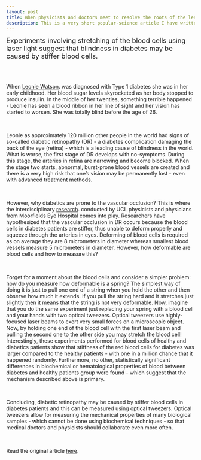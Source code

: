 ```yaml
---
layout: post
title: When physicists and doctors meet to resolve the roots of the leading cause of blindness.
description: This is a very short popular-science article I have written for my undergrad scientific communication class in Nov 2018.
---
```


<p><font size="+1">Experiments involving stretching of the blood cells using laser light suggest that blindness in diabetes may be caused by stiffer blood cells.</font></p> <br> <br>

<p>When <a href="https://web.archive.org/web/20230129163428/https://www.bbc.com/news/disability-34847776">Leonie Watson</a>.  was diagnosed with Type 1 diabetes she was in her early childhood. Her blood sugar levels skyrocketed as her body stopped to produce insulin. In the middle of her twenties, something terrible happened - Leonie has seen a blood ribbon in her line of sight and her vision has started to worsen. She was totally blind before the age of 26.</p><br>

<p>Leonie as approximately 120 million other people in the world had signs of so-called diabetic retinopathy (DR) - a diabetes complication damaging the back of the eye (retina) - which is a leading cause of blindness in the world. What is worse, the first stage of DR develops with no-symptoms. During this stage, the arteries in retina are narrowing and become blocked. When the stage two starts, abnormal, burst-prone blood vessels are created and there is a very high risk that one’s vision may be permanently lost - even with advanced treatment methods.</p><br>

<p>However, why diabetics are prone to the vascular occlusion? This is where the interdisciplinary <a href="https://www.nature.com/articles/srep15873">research</a>. conducted by UCL physicists and physicians from Moorfields Eye Hospital comes into play. Researchers have hypothesized that the vascular occlusion in DR occurs because the blood cells in diabetes patients are stiffer, thus unable to deform properly and squeeze through the arteries in eyes. Deforming of blood cells is required as on average they are 8 micrometers in diameter whereas smallest blood vessels measure 5 micrometers in diameter. However, how deformable are blood cells and how to measure this?</p><br>

<p>Forget for a moment about the blood cells and consider a simpler problem: how do you measure how deformable is a spring? The simplest way of doing it is just to pull one end of a string when you hold the other and then observe how much it extends. If you pull the string hard and it stretches just slightly then it means that the string is not very deformable. Now, imagine that you do the same experiment just replacing your spring with a blood cell and your hands with two optical tweezers. Optical tweezers use highly-focused laser beams to exert very small forces on a microscopic object. Now, by holding one end of the blood cell with the first laser beam and pulling the second one to the other side you may stretch the blood cell! Interestingly, these experiments performed for blood cells of healthy and diabetics patients show that stiffness of the red blood cells for diabetes was larger compared to the healthy patients - with one in a million chance that it happened randomly. Furthermore, no other, statistically significant differences in biochemical or hematological properties of blood between diabetes and healthy patients group were found - which suggest that the mechanism described above is primary.</p><br>

<p>Concluding, diabetic retinopathy may be caused by stiffer blood cells in diabetes patients and this can be measured using optical tweezers. Optical tweezers allow for measuring the mechanical properties of many biological samples - which cannot be done using biochemical techniques - so that medical doctors and physicists should collaborate even more often.</p><br>

<p> Read the original article <a href="https://www.nature.com/articles/srep15873">here</a>.</p>